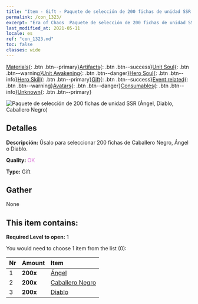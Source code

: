 ```yaml
---
title: "Item - Gift - Paquete de selección de 200 fichas de unidad SSR (Ángel, Diablo, Caballero Negro)"
permalink: /con_1323/
excerpt: "Era of Chaos  Paquete de selección de 200 fichas de unidad SSR (Ángel, Diablo, Caballero Negro)"
last_modified_at: 2021-05-11
locale: es
ref: "con_1323.md"
toc: false
classes: wide
---
```

 [Materials](/ItemsES/){: .btn .btn--primary}[Artifacts](/ItemsES/Artifacts/){: .btn .btn--success}[Unit Soul](/ItemsES/UnitSoul/){: .btn .btn--warning}[Unit Awakening](/ItemsES/UnitAwakening/){: .btn .btn--danger}[Hero Soul](/ItemsES/HeroSoul/){: .btn .btn--info}[Hero Skill](/ItemsES/HeroSkill/){: .btn .btn--primary}[Gift](/ItemsES/Gift/){: .btn .btn--success}[Event related](/ItemsES/Events/){: .btn .btn--warning}[Avatars](/ItemsES/Avatars/){: .btn .btn--danger}[Consumables](/ItemsES/Consumables/){: .btn .btn--info}[Unknown](/ItemsES/Unknown/){: .btn .btn--primary}

 ![Paquete de selección de 200 fichas de unidad SSR (Ángel, Diablo, Caballero Negro)](/images/t/i_907374.png)

## Detalles
 **Descripción:** Úsalo para seleccionar 200 fichas de Caballero Negro, Ángel o Diablo.

 **Quality:** <span style="color: #DA70D6">OK</span>

 **Type:** Gift

## Gather

  None

## This item contains:

 **Required Level to open:** 1

 You would need to choose 1 item from the list (0):

  | Nr | Amount |     Item    |
  |:---|:-------|:------------|
  | 1 |  **200x** | [Ángel](/ItemsES/unt_196/) |  | 
  | 2 |  **200x** | [Caballero Negro](/ItemsES/unt_213/) |  | 
  | 3 |  **200x** | [Diablo](/ItemsES/unt_232/) |  | 
